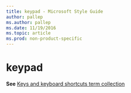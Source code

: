 ```yaml
---
title: keypad - Microsoft Style Guide
author: pallep
ms.author: pallep
ms.date: 11/19/2016
ms.topic: article
ms.prod: non-product-specific
---
```


# keypad

**See** [Keys and keyboard shortcuts term collection](/style-guide/a-z-word-list-term-collections/term-collections/keys-keyboard-shortcuts)
